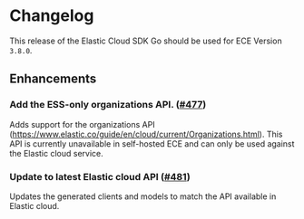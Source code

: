# Changelog

This release of the Elastic Cloud SDK Go should be used for ECE Version `3.8.0`.

## Enhancements

### Add the ESS-only organizations API. ([#477](https://github.com/elastic/cloud-sdk-go/issues/477))

Adds support for the organizations API (https://www.elastic.co/guide/en/cloud/current/Organizations.html). This API is currently unavailable in self-hosted ECE and can only be used against the Elastic cloud service.

### Update to latest Elastic cloud API ([#481](https://github.com/elastic/cloud-sdk-go/issues/481))

Updates the generated clients and models to match the API available in Elastic cloud.

